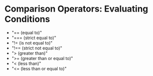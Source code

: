 # Comparison Operators: Evaluating Conditions
- "== (equal to)"
- "=== (strict equal to)"
- "!= (is not equal to)"
- "!== (strict not equal to)"
- "> (greater than)"
- ">= (greater than or equal to)"
- "< (less than)"
- "<= (less than or equal to)"